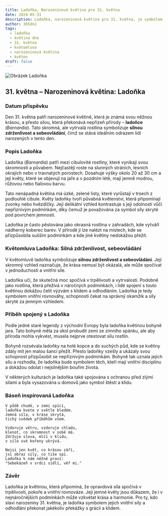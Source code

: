 ```yaml
---
title: Ladoňka, Narozeninová květina pro 31. května
date: 2024-05-31
description: Ladoňka, narozeninová květina pro 31. května, je symbolem Silná zdrženlivost, sebeovládání. Objevte její jedinečný význam, fascinující příběhy a poezii, která oslavuje její krásu.
author: 365dní
tags:
  - ladoňka
  - květina dne
  - 31. května
  - květomluva
  - narozeninová květina
  - květen
draft: false
---
```


![Obrázek Ladoňka](https://cdn.pixabay.com/photo/2020/01/23/07/40/squill-4787085_640.jpg#center)


## 31. května – Narozeninová květina: Ladoňka

### Datum příspěvku

Den 31. května patří narozeninové květině, která je známá svou něžnou krásou, a přesto silou, která překonává nepřízeň přírody – **ladoňce** (_Barnardia_). Tato skromná, ale vytrvalá rostlina symbolizuje **silnou zdrženlivost a sebeovládání**, čímž se stává ideálním odrazem lidí narozených v tento den.

### Popis Ladoňka

Ladoňka (_Barnardia_) patří mezi cibulovité rostliny, které vynikají svou skromností a půvabem. Nejčastěji roste na slunných stráních, lesních okrajích nebo v travnatých porostech. Dosahuje výšky okolo 20 až 30 cm a její květy, které se objevují na jaře a v pozdním létě, mají jemně modrou, růžovou nebo fialovou barvu.

Tato nenápadná květina má úzké, zelené listy, které vyrůstají v trsech z podlouhlé cibule. Květy ladoňky tvoří půvabná květenství, která připomínají zvonky nebo hvězdičky. Její delikátní vzhled kontrastuje s její odolností vůči nepříznivým podmínkám, díky čemuž je považována za symbol síly skryté pod povrchem jemnosti.

Ladoňka je často pěstována jako okrasná rostlina v zahradách, kde vytváří nádherný koberec barev. V přírodě ji lze nalézt na místech, kde se přizpůsobila sušším podmínkám a kde jiné květiny nedokážou přežít.

### Květomluva Ladoňka: Silná zdrženlivost, sebeovládání

V květomluvě ladoňka symbolizuje **silnou zdrženlivost a sebeovládání**. Její skromný vzhled naznačuje, že krása nemusí být okázalá, ale může spočívat v jednoduchosti a vnitřní síle.

Ladoňka učí, že skutečná moc spočívá v trpělivosti a vytrvalosti. Podobně jako rostlina, která přežívá v náročných podmínkách, i lidé spojení s touto květinou dokážou čelit výzvám s klidem a odhodláním. Ladoňka je tedy symbolem vnitřní rovnováhy, schopnosti čekat na správný okamžik a síly skryté za jemným vzhledem.

### Příběh spojený s Ladoňka

Podle jedné staré legendy z východní Evropy byla ladoňka květinou bohyně jara. Tato bohyně měla za úkol probudit zemi ze zimního spánku, ale aby příroda mohla vykvést, musela nejprve otestovat sílu rostlin.

Bohyně rozsévala ladoňky na holé kopce a do suchých půd, kde se květiny zdály mít jen malou šanci přežít. Přesto ladoňky vzešly a ukázaly svou schopnost přizpůsobit se nepříznivým podmínkám. Bohyně tak uznala jejich sílu a rozhodla, že ladoňka bude symbolem těch, kteří mají vnitřní disciplínu a dokážou odolat i nejsilnějším bouřím života.

V některých kulturách je ladoňka také spojována s ochranou před zlými silami a byla vysazována u domovů jako symbol štěstí a klidu.

### Báseň inspirovaná Ladoňka

```
V půdě chudé, v zemi spící,  
ladoňka kvete v světle bledém.  
Jemná síla, v kráse skrytá,  
tichý svědek příběhům všem.  

Vzdoruje větru, vzdoruje chladu,  
klenot, co skromnost v sobě má.  
Zdržuje slova, mlčí v klidu,  
v síle své kořeny ukrývá.  

Nejsi jen květ, co krásou září,  
jsi obraz síly, co tiše spí.  
Ladoňka k nám něžně praví:  
"Sebekázeň v srdci sídlí, věř mi."  
```

### Závěr

Ladoňka je květinou, která připomíná, že opravdová síla spočívá v trpělivosti, pokoře a vnitřní rovnováze. Její jemné květy jsou důkazem, že i v nejnáročnějších podmínkách může vzkvétat krása a harmonie. Pro ty, kdo slaví narozeniny 31. května, je ladoňka symbolem jejich vnitřní síly a odhodlání překonat jakékoliv překážky s grácií a klidem.